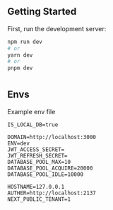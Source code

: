 ## Getting Started

First, run the development server:

```bash
npm run dev
# or
yarn dev
# or
pnpm dev
```

#


## Envs
Example env file
```DATABASE=postgresql://username:password@host:port/db
IS_LOCAL_DB=true

DOMAIN=http://localhost:3000
ENV=dev
JWT_ACCESS_SECRET=
JWT_REFRESH_SECRET=
DATABASE_POOL_MAX=10
DATABASE_POOL_ACQUIRE=20000
DATABASE_POOL_IDLE=10000

HOSTNAME=127.0.0.1
AUTHER=http://localhost:2137
NEXT_PUBLIC_TENANT=1
```
